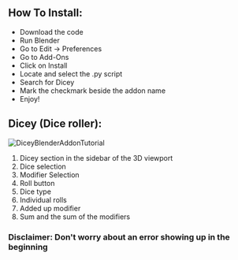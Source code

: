 ## How To Install:

- Download the code
- Run Blender
- Go to Edit -> Preferences
- Go to Add-Ons
- Click on Install
- Locate and select the .py script
- Search for Dicey
- Mark the checkmark beside the addon name
- Enjoy!

## Dicey (Dice roller):
![DiceyBlenderAddonTutorial](https://user-images.githubusercontent.com/61537549/184713400-169d5eb6-4afb-4925-917f-a27fb11dc5ed.png)

1. Dicey section in the sidebar of the 3D viewport
2. Dice selection
3. Modifier Selection
4. Roll button
5. Dice type
6. Individual rolls
7. Added up modifier
8. Sum and the sum of the modifiers


### Disclaimer: Don't worry about an error showing up in the beginning
